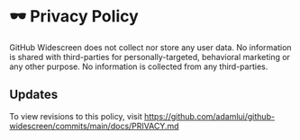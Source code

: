 # 🕶️ Privacy Policy

GitHub Widescreen does not collect nor store any user data. No information is shared with third-parties for personally-targeted, behavioral marketing or any other purpose. No information is collected from any third-parties. 

## Updates

To view revisions to this policy, visit https://github.com/adamlui/github-widescreen/commits/main/docs/PRIVACY.md
